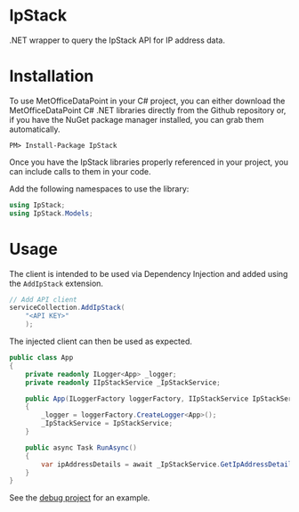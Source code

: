 ﻿# IpStack
.NET wrapper to query the IpStack API for IP address data.

# Installation
To use MetOfficeDataPoint in your C# project, you can either download the MetOfficeDataPoint C# .NET libraries directly from the Github repository or, if you have the NuGet package manager installed, you can grab them automatically.

```
PM> Install-Package IpStack
```
Once you have the IpStack libraries properly referenced in your project, you can include calls to them in your code.

Add the following namespaces to use the library:

```C#
using IpStack;
using IpStack.Models;
```

# Usage
The client is intended to be used via Dependency Injection and added using the `AddIpStack` extension.

```C#
// Add API client
serviceCollection.AddIpStack(
    "<API KEY>"
    );
```

The injected client can then be used as expected.

```C#
public class App
{
    private readonly ILogger<App> _logger;
    private readonly IIpStackService _IpStackService;

    public App(ILoggerFactory loggerFactory, IIpStackService IpStackService)
    {
        _logger = loggerFactory.CreateLogger<App>();
        _IpStackService = IpStackService;
    }

    public async Task RunAsync()
    {
        var ipAddressDetails = await _IpStackService.GetIpAddressDetailsAsync();
    }
}
```

See the [debug project](https://github.com/mattosaurus/IpStack/tree/master/IpStack.Debug) for an example.